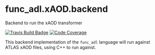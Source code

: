 # func_adl.xAOD.backend
 Backend to run the xAOD transformer

[![Travis Build Badge](https://travis-ci.org/iris-hep/func_adl.xAOD.backend.svg?branch=master)](https://travis-ci.org/iris-hep/func_adl.xAOD.backend)
[![Code Coverage](https://codecov.io/gh/iris-hep/func_adl.xAOD.backend/graph/badge.svg)](https://codecov.io/gh/iris-hep/func_adl.xAOD.backend)

This backend implementation of the `func_adl` language will run against ATLAS xAOD files, using C++ to run against.